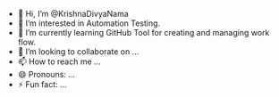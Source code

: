 - 👋 Hi, I’m @KrishnaDivyaNama
- 👀 I’m interested in Automation Testing.
- 🌱 I’m currently learning GitHub Tool for creating and managing work flow.
- 💞️ I’m looking to collaborate on ...
- 📫 How to reach me ...
- 😄 Pronouns: ...
- ⚡ Fun fact: ...

<!---
KrishnaDivyaNama/KrishnaDivyaNama is a ✨ special ✨ repository because its `README.md` (this file) appears on your GitHub profile.
You can click the Preview link to take a look at your changes.
--->
